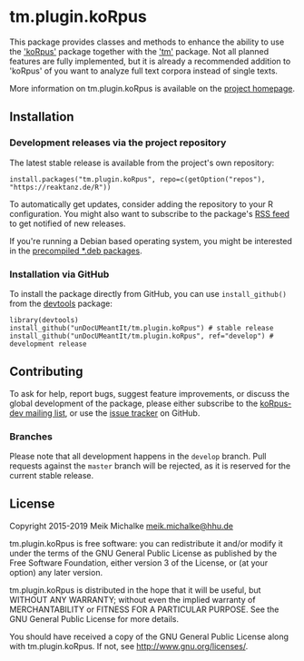# tm.plugin.koRpus

This package provides classes and methods to enhance the ability to use the ['koRpus'](https://reaktanz.de/?c=hacking&s=koRpus)
package together with the ['tm'](https://CRAN.R-project.org/package=tm) package.
Not all planned features are fully implemented, but it is already a recommended addition to 'koRpus' of you want to analyze
full text corpora instead of single texts.

More information on tm.plugin.koRpus is available on the [project homepage](https://reaktanz.de/?c=hacking&s=koRpus).

## Installation

### Development releases via the project repository

The latest stable release is available from the project's own repository:

```
install.packages("tm.plugin.koRpus", repo=c(getOption("repos"), "https://reaktanz.de/R"))
```

To automatically get updates, consider adding the repository to your R configuration. You might also
want to subscribe to the package's [RSS feed](https://reaktanz.de/R/pckg/tm.plugin.koRpus/RSS.xml) to get notified of new releases.

If you're running a Debian based operating system, you might be interested in the
[precompiled *.deb packages](https://reaktanz.de/R/pckg/tm.plugin.koRpus/deb_repo.html).

### Installation via GitHub

To install the package directly from GitHub, you can use `install_github()` from the [devtools](https://github.com/hadley/devtools) package:

```
library(devtools)
install_github("unDocUMeantIt/tm.plugin.koRpus") # stable release
install_github("unDocUMeantIt/tm.plugin.koRpus", ref="develop") # development release
```

## Contributing

To ask for help, report bugs, suggest feature improvements, or discuss the global
development of the package, please either subscribe to the
[koRpus-dev mailing list](https://ml06.ispgateway.de/mailman/listinfo/korpus-dev_r.reaktanz.de), or
use the [issue tracker](https://github.com/unDocUMeantIt/tm.plugin.koRpus/issues) on GitHub.

### Branches

Please note that all development happens in the `develop` branch. Pull requests against the `master`
branch will be rejected, as it is reserved for the current stable release.

## License

Copyright 2015-2019 Meik Michalke <meik.michalke@hhu.de>

tm.plugin.koRpus is free software: you can redistribute it and/or modify
it under the terms of the GNU General Public License as published by
the Free Software Foundation, either version 3 of the License, or
(at your option) any later version.

tm.plugin.koRpus is distributed in the hope that it will be useful,
but WITHOUT ANY WARRANTY; without even the implied warranty of
MERCHANTABILITY or FITNESS FOR A PARTICULAR PURPOSE.  See the
GNU General Public License for more details.

You should have received a copy of the GNU General Public License
along with tm.plugin.koRpus.  If not, see <http://www.gnu.org/licenses/>.
